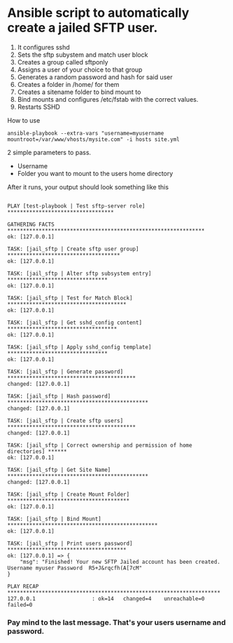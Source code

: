 # Ansible script to automatically create a jailed SFTP user.

1. It configures sshd
2. Sets the sftp subystem and match user block
3. Creates a group called sftponly 
4. Assigns a user of your choice to that group 
5. Generates a random password and hash for said user
6. Creates a folder in /home/ for them
7. Creates a sitename folder to bind mount to
8. Bind mounts and configures /etc/fstab with the correct values.
9. Restarts SSHD

How to use

```ansible-playbook --extra-vars "username=myusername mountroot=/var/www/vhosts/mysite.com" -i hosts site.yml```

2 simple parameters to pass.

* Username
* Folder you want to mount to the users home directory

After it runs, your output should look something like this

```~/jail_sftp_ansible# ansible-playbook --extra-vars "username=patrick mountroot=/var/www/vhosts/whotheip.com" -i hosts site.yml

PLAY [test-playbook | Test sftp-server role] **********************************

GATHERING FACTS ***************************************************************
ok: [127.0.0.1]

TASK: [jail_sftp | Create sftp user group] ************************************
ok: [127.0.0.1]

TASK: [jail_sftp | Alter sftp subsystem entry] ********************************
ok: [127.0.0.1]

TASK: [jail_sftp | Test for Match Block] **************************************
ok: [127.0.0.1]

TASK: [jail_sftp | Get sshd_config content] ***********************************
ok: [127.0.0.1]

TASK: [jail_sftp | Apply sshd_config template] ********************************
ok: [127.0.0.1]

TASK: [jail_sftp | Generate password] *****************************************
changed: [127.0.0.1]

TASK: [jail_sftp | Hash password] *********************************************
changed: [127.0.0.1]

TASK: [jail_sftp | Create sftp users] *****************************************
changed: [127.0.0.1]

TASK: [jail_sftp | Correct ownership and permission of home directories] ******
ok: [127.0.0.1]

TASK: [jail_sftp | Get Site Name] *********************************************
changed: [127.0.0.1]

TASK: [jail_sftp | Create Mount Folder] ***************************************
ok: [127.0.0.1]

TASK: [jail_sftp | Bind Mount] ************************************************
ok: [127.0.0.1]

TASK: [jail_sftp | Print users password] **************************************
ok: [127.0.0.1] => {
    "msg": "Finished! Your new SFTP Jailed account has been created. Username myuser Password  R5+J&rqcfh(A[7cM"
}

PLAY RECAP ********************************************************************
127.0.0.1                  : ok=14   changed=4    unreachable=0    failed=0

```

### Pay mind to the last message. That's your users username and password.

